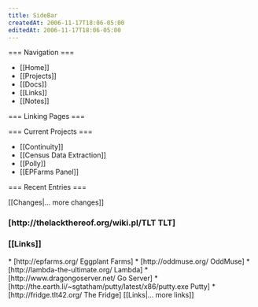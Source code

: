 ```yaml
---
title: SideBar
createdAt: 2006-11-17T18:06-05:00
editedAt: 2006-11-17T18:06-05:00
---
```


=== Navigation ===
* [[Home]]
* [[Projects]]
* [[Docs]]
* [[Links]]
* [[Notes]]

=== Linking Pages ===
<reflist>

=== Current Projects ===
* [[Continuity]]
* [[Census Data Extraction]]
* [[Polly]]
* [[EPFarms Panel]]

=== Recent Entries ===
<headlines>

<SimpleChanges>[[Changes|... more changes]]

<h3>[http://thelackthereof.org/wiki.pl/TLT TLT]</h3><Calendar>

<h3>[[Links]]</h3>
* [http://epfarms.org/ Eggplant Farms]
* [http://oddmuse.org/ OddMuse]
* [http://lambda-the-ultimate.org/ Lambda]
* [http://www.dragongoserver.net/ Go Server]
* [http://the.earth.li/~sgtatham/putty/latest/x86/putty.exe Putty]
* [http://fridge.tlt42.org/ The Fridge]
[[Links|... more links]]

